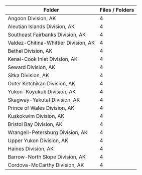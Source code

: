 | Folder                               |   Files / Folders |
|--------------------------------------|-------------------|
| Angoon Division, AK                  |                 4 |
| Aleutian Islands Division, AK        |                 4 |
| Southeast Fairbanks Division, AK     |                 4 |
| Valdez-Chitina-Whittier Division, AK |                 4 |
| Bethel Division, AK                  |                 4 |
| Kenai-Cook Inlet Division, AK        |                 4 |
| Seward Division, AK                  |                 4 |
| Sitka Division, AK                   |                 4 |
| Outer Ketchikan Division, AK         |                 4 |
| Yukon-Koyukuk Division, AK           |                 4 |
| Skagway-Yakutat Division, AK         |                 4 |
| Prince of Wales Division, AK         |                 4 |
| Kuskokwim Division, AK               |                 4 |
| Bristol Bay Division, AK             |                 4 |
| Wrangell-Petersburg Division, AK     |                 4 |
| Upper Yukon Division, AK             |                 4 |
| Haines Division, AK                  |                 4 |
| Barrow-North Slope Division, AK      |                 4 |
| Cordova-McCarthy Division, AK        |                 4 |